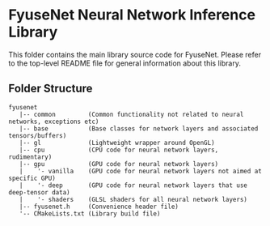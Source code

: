 # FyuseNet Neural Network Inference Library
This folder contains the main library source code for FyuseNet. Please refer to the top-level README file
for general information about this library.

## Folder Structure

```
fyusenet
   |-- common         (Common functionality not related to neural networks, exceptions etc)
   |-- base           (Base classes for network layers and associated tensors/buffers)
   |-- gl             (Lightweight wrapper around OpenGL)
   |-- cpu            (CPU code for neural network layers, rudimentary)
   |-- gpu            (GPU code for neural network layers)
   |    '- vanilla    (GPU code for neural network layers not aimed at specific GPU)
   |    '- deep       (GPU code for neural network layers that use deep-tensor data)
   |    '- shaders    (GLSL shaders for all neural network layers)
   |-- fyusenet.h     (Convenience header file)
   '-- CMakeLists.txt (Library build file)
```

